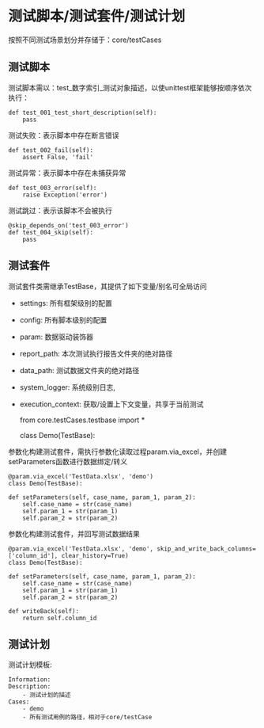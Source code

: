 # 测试脚本/测试套件/测试计划

按照不同测试场景划分并存储于：core/testCases

## 测试脚本

测试脚本需以：test_数字索引_测试对象描述，以使unittest框架能够按顺序依次执行：

    def test_001_test_short_description(self):
        pass

测试失败：表示脚本中存在断言错误

    def test_002_fail(self):
        assert False, 'fail'

测试异常：表示脚本中存在未捕获异常

    def test_003_error(self):
        raise Exception('error')

测试跳过：表示该脚本不会被执行

    @skip_depends_on('test_003_error')
    def test_004_skip(self):
        pass


## 测试套件

测试套件类需继承TestBase，其提供了如下变量/别名可全局访问
- settings: 所有框架级别的配置
- config: 所有脚本级别的配置
- param: 数据驱动装饰器
- report_path: 本次测试执行报告文件夹的绝对路径
- data_path: 测试数据文件夹的绝对路径
- system_logger: 系统级别日志,
- execution_context: 获取/设置上下文变量，共享于当前测试


    from core.testCases.testbase import *
   
    class Demo(TestBase):

参数化构建测试套件，需执行参数化读取过程param.via_excel，并创建setParameters函数进行数据绑定/转义

    @param.via_excel('TestData.xlsx', 'demo')
    class Demo(TestBase):

    def setParameters(self, case_name, param_1, param_2):
        self.case_name = str(case_name)
        self.param_1 = str(param_1)
        self.param_2 = str(param_2)


参数化构建测试套件，并回写测试数据结果

    @param.via_excel('TestData.xlsx', 'demo', skip_and_write_back_columns=['column_id'], clear_history=True)
    class Demo(TestBase):

    def setParameters(self, case_name, param_1, param_2):
        self.case_name = str(case_name)
        self.param_1 = str(param_1)
        self.param_2 = str(param_2)
        
    def writeBack(self):
        return self.column_id

## 测试计划

测试计划模板:

	Information:
    Description:
        - 测试计划的描述
    Cases:
        - demo
        - 所有测试用例的路径，相对于core/testCase
